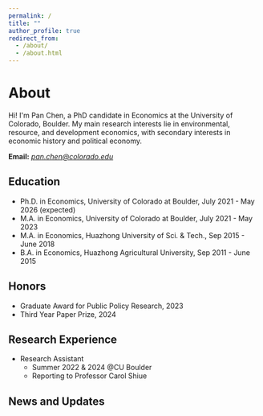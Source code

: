 ```yaml
---
permalink: /
title: ""
author_profile: true
redirect_from: 
  - /about/
  - /about.html
---
```


# About

Hi! I'm Pan Chen, a PhD candidate in Economics at the University of Colorado, Boulder. My main research interests lie in environmental, resource, and development economics, with secondary interests in economic history and political economy. 

**Email:** [*pan.chen@colorado.edu*](mailto:pach8330@colorado.edu)

## Education
* Ph.D. in Economics, University of Colorado at Boulder, July 2021 - May 2026 (expected)
* M.A. in Economics, University of Colorado at Boulder, July 2021 - May 2023
* M.A. in Economics, Huazhong University of Sci. & Tech., Sep 2015 - June 2018
* B.A. in Economics, Huazhong Agricultural University, Sep 2011 - June 2015 

## Honors
* Graduate Award for Public Policy Research, 2023
* Third Year Paper Prize, 2024

## Research Experience
* Research Assistant
  * Summer 2022 & 2024 @CU Boulder
  * Reporting to Professor Carol Shiue

## News and Updates
